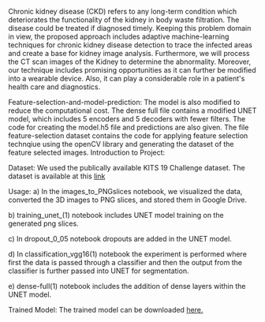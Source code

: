 Chronic kidney disease (CKD) refers to any long-term condition which deteriorates the functionality of the kidney in body waste filtration. The disease could be treated if diagnosed timely. Keeping this problem domain in view, the proposed approach includes adaptive machine-learning techniques for chronic kidney disease detection to trace the infected areas and create a base for kidney image analysis. Furthermore, we will process the CT scan images of the Kidney to determine the abnormality. Moreover, our technique includes promising opportunities as it can further be modified into a wearable device. Also, it can play a considerable role in a patient's health care and diagnostics.

Feature-selection-and-model-prediction:
The model is also modified to reduce the computational cost. The dense full file contains a modified UNET model, which includes 5 encoders and 5 decoders with fewer filters.
The code for creating the model.h5 file and predictions are also given.
The file feature-selection dataset contains the code for applying feature selection technqiue using the openCV library and generating the dataset of the feature selected images.
Introduction to Project:


Dataset:
We used the publically available KITS 19 Challenge dataset. The dataset is available at this [link](https://github.com/neheller/kits19)

Usage:
a) In the images_to_PNGslices notebook, we visualized the data, converted the 3D images to PNG slices, and stored them in Google Drive.

b) training_unet_(1) notebook includes UNET model training on the generated png slices.

c) In dropout_0_05 notebook dropouts are added in the UNET model.

d) In classification_vgg16(1) notebook the experiment is performed where first the data is passed through a classifier and then the output from the classifier is further passed into UNET for segmentation.

e) dense-full(1) notebook includes the addition of dense layers within the UNET model.

Trained Model:
The trained model can be downloaded [here. ](https://drive.google.com/file/d/14RMZTk4B3iVD7PK55CiThARcWCqi489l/view?usp=sharing)

